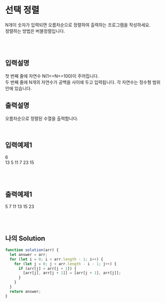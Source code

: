 # 선택 정렬

N개이 숫자가 입력되면 오름차순으로 정렬하여 출력하는 프로그램을 작성하세요.<br/> 정렬하는 방법은 버블정렬입니다.

<br/>
<br/>

## 입력설명

첫 번째 줄에 자연수 N(1<=N<=100)이 주어집니다.<br/>
두 번째 줄에 N개의 자연수가 공백을 사이에 두고 입력됩니다. 각 자연수는 정수형 범위 안에 있습니다.

## 출력설명

오름차순으로 정렬된 수열을 출력합니다.

<br/>

## 입력예제1

6<br/>
13 5 11 7 23 15

<br/>
<br/>

## 출력예제1

5 7 11 13 15 23

<br/>
<br/>

## 나의 Solution

```javascript
function solution(arr) {
  let answer = arr;
  for (let i = 0; i < arr.length - 1; i++) {
    for (let j = 0; j < arr.length - i - 1; j++) {
      if (arr[j] > arr[j + 1]) {
        [arr[j], arr[j + 1]] = [arr[j + 1], arr[j]];
      }
    }
  }
  return answer;
}
```
